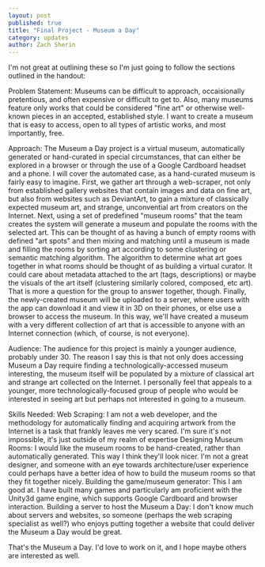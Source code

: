 ```yaml
---
layout: post
published: true
title: "Final Project - Museum a Day"
category: updates
author: Zach Sherin
---
```


I'm not great at outlining these so I'm just going to follow the sections outlined in the handout:

Problem Statement:
	Museums can be difficult to approach, occaisionally pretentious, and often expensive or difficult to get to. Also, many museums feature only works that could be considered "fine art" or otherwise well-known pieces in an accepted, established style. I want to create a museum that is easy to access, open to all types of artistic works, and most importantly, free.

Approach:
	The Museum a Day project is a virtual museum, automatically generated or hand-curated in special circumstances, that can either be explored in a browser or through the use of a Google Cardboard headset and a phone. I will cover the automated case, as a hand-curated museum is fairly easy to imagine. 
    First, we gather art through a web-scraper, not only from established gallery websites that contain images and data on fine art, but also from websites such as DeviantArt, to gain a mixture of classically expected museum art, and strange, unconvential art from creators on the Internet. 
    Next, using a set of predefined "museum rooms" that the team creates the system will generate a museum and populate the rooms with the selected art. This can be thought of as having a bunch of empty rooms with defined "art spots" and then mixing and matching until a museum is made and filling the rooms by sorting art according to some clustering or semantic matching algorithm. The algorithm to determine what art goes together in what rooms should be thought of as building a virtual curator. It could care about metadata attached to the art (tags, descriptions) or maybe the visuals of the art itself (clustering similarly colored, composed, etc art). That is more a question for the group to answer together, though.
    Finally, the newly-created museum will be uploaded to a server, where users with the app can download it and view it in 3D on their phones, or else use a browser to access the museum. In this way, we'll have created a museum with a very different collection of art that is accessible to anyone with an Internet connection (which, of course, is not everyone).

Audience:
	The audience for this project is mainly a younger audience, probably under 30. The reason I say this is that not only does accessing Museum a Day require finding a technologically-accessed museum interesting, the museum itself will be populated by a mixture of classical art and strange art collected on the Internet. I personally feel that appeals to a younger, more technologically-focused group of people who would be interested in seeing art but perhaps not interested in going to a museum.

Skills Needed:
	Web Scraping: I am not a web developer, and the methodology for automatically finding and acquiring artwork from the Internet is a task that frankly leaves me very scared. I'm sure it's not impossible, it's just outside of my realm of expertise
    Designing Museum Rooms: I would like the museum rooms to be hand-created, rather than automatically generated. This way I think they'll look nicer. I'm not a great designer, and someone with an eye towards architecture/user experience could perhaps have a better idea of how to build the museum rooms so that they fit together nicely.
    Building the game/museum generator: This I am good at. I have built many games and particularly am proficient with the Unity3d game engine, which supports Google Cardboard and browser interaction. 
    Building a server to host the Museum a Day: I don't know much about servers and websites, so someone (perhaps the web scraping specialist as well?) who enjoys putting together a website that could deliver the Museum a Day would be great. 

That's the Museum a Day. I'd love to work on it, and I hope maybe others are interested as well.